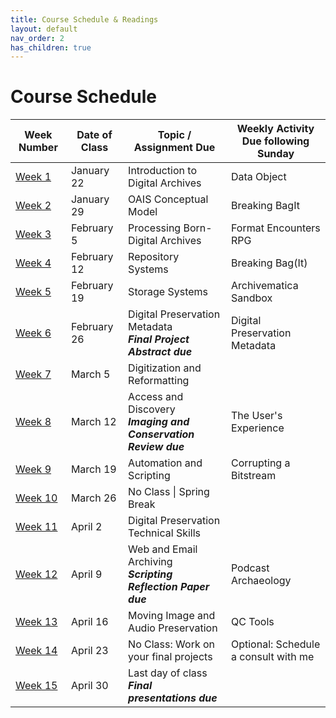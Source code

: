 ```yaml
---
title: Course Schedule & Readings
layout: default
nav_order: 2
has_children: true
---
```


# Course Schedule

| Week Number | Date of Class  | Topic / Assignment Due                                  | Weekly Activity<br>Due following Sunday        |
|-------------|----------------|---------------------------------------------------------|------------------------|
| [Week 1](week_01.html)  | January 22 | Introduction to Digital Archives | Data Object |
| [Week 2](week_02.html)  | January 29 | OAIS Conceptual Model | Breaking BagIt |
| [Week 3](week_03.html)  | February 5 | Processing Born-Digital Archives | Format Encounters RPG |
| [Week 4](week_04.html)  | February 12 | Repository Systems | Breaking Bag(It) |
| [Week 5](week_05.html)  | February 19 | Storage Systems | Archivematica Sandbox |
| [Week 6](week_06.html)  | February 26 | Digital Preservation Metadata<br>**_Final Project Abstract due_** | Digital Preservation Metadata |
| [Week 7](week_07.html)  | March 5 | Digitization and Reformatting |
| [Week 8](week_08.html)  | March 12 | Access and Discovery<br>**_Imaging and Conservation Review due_** | The User's Experience |
| [Week 9](week_09.html)  | March 19 | Automation and Scripting | Corrupting a Bitstream |
| [Week 10](week_10.html) | March 26 | No Class \| Spring Break |
| [Week 11](week_11.html) | April 2 | Digital Preservation Technical Skills |
| [Week 12](week_12.html) | April 9 | Web and Email Archiving<br>**_Scripting Reflection Paper due_** | Podcast Archaeology |
| [Week 13](week_13.html) | April 16 | Moving Image and Audio Preservation | QC Tools |
| [Week 14](week_14.html) | April 23 | No Class: Work on your final projects | Optional: Schedule a consult with me |
| [Week 15](week_15.html) | April 30 | Last day of class<br>**_Final presentations due_** |  |